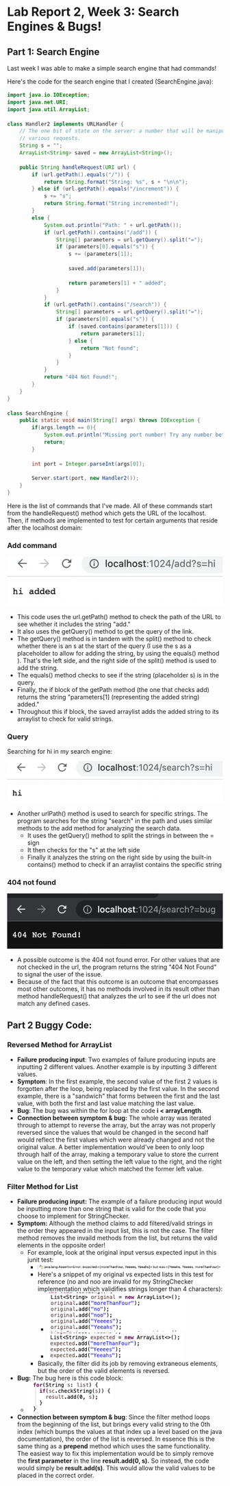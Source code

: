 # Lab Report 2, Week 3: Search Engines & Bugs!
## Part 1: Search Engine
Last week I was able to make a simple search engine that had commands!

Here's the code for the search engine that I created (SearchEngine.java):

```java
import java.io.IOException;
import java.net.URI;
import java.util.ArrayList;

class Handler2 implements URLHandler {
    // The one bit of state on the server: a number that will be manipulated by
    // various requests.
    String s = "";
    ArrayList<String> saved = new ArrayList<String>();

    public String handleRequest(URI url) {
        if (url.getPath().equals("/")) {
            return String.format("String: %s", s + "\n\n");
        } else if (url.getPath().equals("/increment")) {
            s += "s";
            return String.format("String incremented!");
        } 
        else {
            System.out.println("Path: " + url.getPath());
            if (url.getPath().contains("/add")) {
                String[] parameters = url.getQuery().split("=");
                if (parameters[0].equals("s")) {
                    s += (parameters[1]);
                    
                    saved.add(parameters[1]);
                    
                    return parameters[1] + " added";
                }
            }
            if (url.getPath().contains("/search")) {
                String[] parameters = url.getQuery().split("=");
                if (parameters[0].equals("s")) {
                    if (saved.contains(parameters[1])) {
                    	return parameters[1];
                    } else {
                    	return "Not found";
                    }
                }
            }
            return "404 Not Found!";
        }
    }
}

class SearchEngine {
    public static void main(String[] args) throws IOException {
        if(args.length == 0){
            System.out.println("Missing port number! Try any number between 1024 to 49151");
            return;
        }

        int port = Integer.parseInt(args[0]);

        Server.start(port, new Handler2());
    }
}

```

Here is the list of commands that I've made. All of these commands start from the handleRequest() method which gets the URL of the localhost. Then, if methods are implemented to test for certain arguments that reside after the localhost domain:

### Add command
![](Pasted%20image%2020221012180352.png)
- This code uses the url.getPath() method to check the path of the URL to see whether it includes the string "add."
- It also uses the getQuery() method to get the query of the link. 
- The getQuery() method is in tandem with the split() method to check whether there is an s at the start of the query (I use the s as a placeholder to allow for adding the string, by using the equals() method ). That's the left side, and the right side of the split() method is used to add the string.
- The equals() method checks to see if the string (placeholder s) is in the query. 
- Finally, the if block of the getPath method (the one that checks add) returns the string "parameters[1] (representing the added string) added."
- Throughout this if block, the saved arraylist adds the added string to its arraylist to check for valid strings.


### Query
Searching for hi in my search engine:

![](Pasted%20image%2020221012181408.png)
- Another urlPath() method is used to search for specific strings. The program searches for the string "search" in the path and uses similar methods to the add method for analyzing the search data. 
	- It uses the getQuery() method to split the strings in between the = sign
	- It then checks for the "s" at the left side 
	- Finally it analyzes the string on the right side by using the built-in contains() method to check if an arraylist contains the specific string


### 404 not found
![](Pasted%20image%2020221012190434.png)
- A possible outcome is the 404 not found error. For other values that are not checked in the url, the program returns the string "404 Not Found" to signal the user of the issue.
- Because of the fact that this outcome is an outcome that encompasses most other outcomes, it has no methods involved in its result other than method handleRequest() that analyzes the url to see if the url does not match any defined cases.

## Part 2 Buggy Code: 
### Reversed Method for ArrayList
-   **Failure producing input**: Two examples of failure producing inputs are inputting 2 different values. Another example is by inputting 3 different values.
-   **Symptom**: In the first example, the second value of the first 2 values is forgotten after the loop, being replaced by the first value. In the second example, there is a "sandwich" that forms between the first and the last value, with both the first and last value matching the last value.
-   **Bug**: The bug was within the for loop at the code **i < arrayLength**.
- **Connection between symptom & bug:** The whole array was iterated through to attempt to reverse the array, but the array was not properly reversed since the values that would be changed in the second half would reflect the first values which were already changed and not the original value. A better implementation would've been to only loop through half of the array, making a temporary value to store the current value on the left, and then setting the left value to the right, and the right value to the temporary value which matched the former left value. 

### Filter Method for List
- **Failure producing input:** The example of a failure producing input would be inputting more than one string that is valid for the code that you choose to implement for StringChecker.
- **Symptom:** Although the method claims to add filtered/valid strings in the order they appeared in the input list, this is not the case. The filter method removes the invaild methods from the list, but returns the valid elements in the opposite order!
	- For example, look at the original input versus expected input in this junit test:
		- ![](../other/Pasted%20image%2020221027101442.png)
		- Here's a snippet of my original vs expected lists in this test for reference (no and noo are invalid for my StringChecker implementation which validifies strings longer than 4 characters):
			- ![](../other/Pasted%20image%2020221027102322.png)
			- ![](../other/Pasted%20image%2020221027102332.png)
		- Basically, the filter did its job by removing extraneous elements, but the order of the valid elements is reversed.
- **Bug:** The bug here is this code block: 
	- ![](../other/Pasted%20image%2020221027101559.png)
- **Connection between symptom & bug**: Since the filter method loops from the beginning of the list, but brings every valid string to the 0th index (which bumps the values at that index up a level based on the java documentation), the order of the list is reversed. In essence this is the same thing as a **prepend** method which uses the same functionality. The easiest way to fix this implementation would be to simply remove the **first parameter** in the line **result.add(0, s).** So instead, the code would simply be **result.add(s)**. This would allow the valid values to be placed in the correct order. 